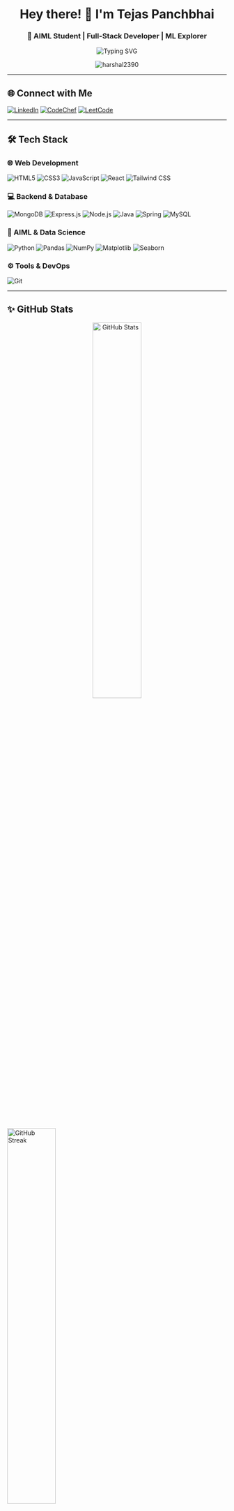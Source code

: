 <h1 align="center">Hey there! 👋 I'm Tejas Panchbhai</h1>
<h3 align="center">🚀 AIML Student | Full-Stack Developer | ML Explorer</h3>

<p align="center">
  <!-- Your Ghibli Profile Image -->
</p>

<p align="center">
  <img src="https://readme-typing-svg.herokuapp.com?font=Fira+Code&weight=500&size=22&duration=4000&pause=800&color=00C7FF&center=true&vCenter=true&width=600&lines=Developer+%7C+Open-Source+Contributor;AIML+Student+%7C+Tech;Let's+build+something+awesome!+💻" alt="Typing SVG" />
</p>

<p align="center">
  <img src="https://komarev.com/ghpvc/?username=harshal2390&label=Profile%20views&color=0e75b6&style=flat" alt="harshal2390" />
</p>

---

## 🌐 Connect with Me

[![LinkedIn](https://img.shields.io/badge/LinkedIn-0A66C2?style=for-the-badge&logo=linkedin&logoColor=white)](https://www.linkedin.com/in/tejas-panchbhai-182944296/)
[![CodeChef](https://img.shields.io/badge/CodeChef-5B4638?style=for-the-badge&logo=codechef&logoColor=white)](https://www.codechef.com/users/rcp_221107050)
[![LeetCode](https://img.shields.io/badge/LeetCode-FFA116?style=for-the-badge&logo=leetcode&logoColor=white)](https://leetcode.com/u/Tejas_Panchbhai/)


---

## 🛠️ Tech Stack

### 🌐 Web Development
![HTML5](https://img.shields.io/badge/HTML5-E34F26?style=for-the-badge&logo=html5&logoColor=white)
![CSS3](https://img.shields.io/badge/CSS3-1572B6?style=for-the-badge&logo=css3&logoColor=white)
![JavaScript](https://img.shields.io/badge/JavaScript-F7DF1E?style=for-the-badge&logo=javascript&logoColor=black)
![React](https://img.shields.io/badge/React-20232A?style=for-the-badge&logo=react&logoColor=61DAFB)
![Tailwind CSS](https://img.shields.io/badge/Tailwind-38B2AC?style=for-the-badge&logo=tailwind-css&logoColor=white)

### 💻 Backend & Database
![MongoDB](https://img.shields.io/badge/MongoDB-4EA94B?style=for-the-badge&logo=mongodb&logoColor=white)
![Express.js](https://img.shields.io/badge/Express.js-000000?style=for-the-badge&logo=express&logoColor=white)
![Node.js](https://img.shields.io/badge/Node.js-339933?style=for-the-badge&logo=node.js&logoColor=white)
![Java](https://img.shields.io/badge/Java-ED8B00?style=for-the-badge&logo=openjdk&logoColor=white)
![Spring](https://img.shields.io/badge/Spring-6DB33F?style=for-the-badge&logo=spring&logoColor=white)
![MySQL](https://img.shields.io/badge/MySQL-005C84?style=for-the-badge&logo=mysql&logoColor=white)

### 🧠 AIML & Data Science
![Python](https://img.shields.io/badge/Python-3776AB?style=for-the-badge&logo=python&logoColor=white)
![Pandas](https://img.shields.io/badge/Pandas-2C2D72?style=for-the-badge&logo=pandas&logoColor=white)
![NumPy](https://img.shields.io/badge/NumPy-013243?style=for-the-badge&logo=numpy&logoColor=white)
![Matplotlib](https://img.shields.io/badge/Matplotlib-11557c?style=for-the-badge&logo=matplotlib&logoColor=white)
![Seaborn](https://img.shields.io/badge/Seaborn-4C72B0?style=for-the-badge&logo=seaborn&logoColor=white)

### ⚙️ Tools & DevOps
![Git](https://img.shields.io/badge/Git-F05032?style=for-the-badge&logo=git&logoColor=white)

---

## ✨ GitHub Stats

<p align="center">
  <!-- GitHub Stats -->
  <img src="https://github-readme-stats.vercel.app/api?username=TejasPanchbhai&show_icons=true&theme=radical" alt="GitHub Stats" width="47%"/>
  
  <!-- Streak Stats -->
  <img src="[![GitHub Streak](https://streak-stats.demolab.com?user=TejasPanchbhai&theme=radical&hide_border=false&border_radius=10)](https://git.io/streak-stats)
" alt="GitHub Streak" width="47%"/>
</p>

<p align="center">
  <!-- Top Languages -->
  <img src="https://github-readme-stats.vercel.app/api/top-langs/?username=TejasPanchbhai&layout=compact&theme=radical&langs_count=8" alt="Top Languages" width="40%"/>
</p>

## 🔥 Current Focus

- 🔭 Building impactful **AIML & Full-Stack projects**
- 🌱 Exploring **Advanced Python, React, and Spring**
- 👯 Open to **collaborations** in development & research
- 💬 Ask me about **Java, Python, or MERN projects**

---

<p align="center">
  <img src="https://media.giphy.com/media/qgQUggAC3Pfv687qPC/giphy.gif" width="400" alt="Coding GIF">
</p>

---

<p align="center">
  <b>Thanks for visiting! Let's connect and create something amazing together 🚀</b><br><br>
</p>